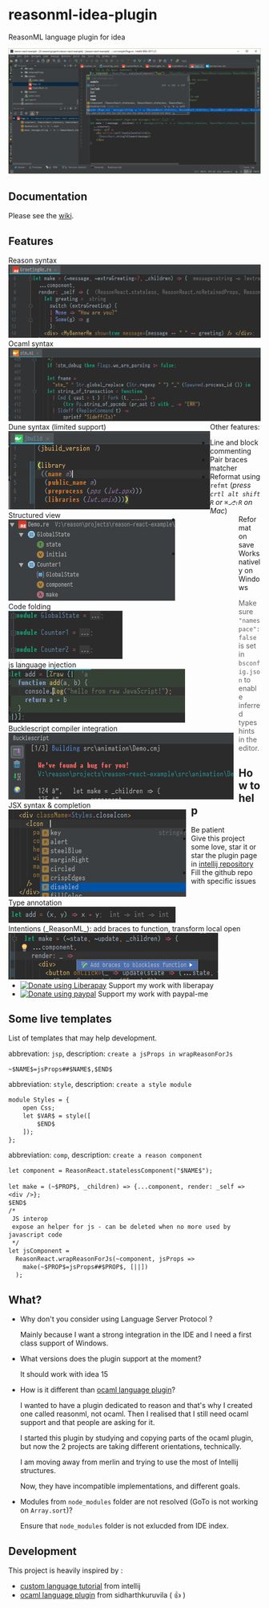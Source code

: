 # reasonml-idea-plugin
ReasonML language plugin for idea

![screenshot](screenshot.png)

## Documentation

Please see the [wiki](../../wiki).

## Features

<div style="float:left">
    <div>Reason&nbsp;syntax</div><img src="docs/syntax-reason.png"/>
</div>
<div style="float:left">
    <div>Ocaml&nbsp;syntax</div><img src="docs/syntax-ocaml.png"/>
</div>
<div style="float:left">
    <div>Dune&nbsp;syntax (limited support)</div><img src="docs/syntax-dune.png"/>
</div>
<span style="float:left;margin-right:10px"><div>Structured view</div><img src="docs/structure.png"/></span>
<div style="float:left;margin-right:10px"><div>Code folding</div><img src="docs/folding.png"/></div>
<div style="float:left;margin-right:10px"><div>js language injection</div><img src="docs/lang-inject.png"/></div>
<div style="float:left;margin-right:10px"><div>Bucklescript compiler integration</div><img src="docs/bsb.png"/></div>
<div style="float:left;margin-right:10px"><div>JSX syntax & completion</div><img src="docs/jsx.png"/></div>
<div style="float:left;margin-right:10px"><div>Type annotation</div><img src="docs/type.png"/></div>
<div style="float:left;margin-right:10px"><div>Intentions (_ReasonML_): add braces to function, transform local open</div><img src="docs/intention.png"/></div>


Other features:
- Line and block commenting 
- Pair braces matcher
- Reformat using `refmt` (_press `crtl alt shift R` or `⌘⎇⇧R` on Mac_)
- Reformat on save
- Works natively on Windows

> Make sure `"namespace": false` is set in `bsconfig.json` to enable inferred types hints in the editor.

## How to help

- Be patient
- Give this project some love, star it or star the plugin page in [intellij repository](https://plugins.jetbrains.com/plugin/9440-reasonml-language-plugin)
- Fill the github repo with specific issues
- <a href="https://liberapay.com/hgiraud/donate"><img alt="Donate using Liberapay" src="https://liberapay.com/assets/widgets/donate.svg"></a> Support my work with liberapay
- <a href="https://www.paypal.me/rvgiraud"><img alt="Donate using paypal" src="https://img.shields.io/badge/paypal-me-blue.svg"></a> Support my work with paypal-me

## Some live templates

List of templates that may help development.

abbrevation: `jsp`, description: `create a jsProps in wrapReasonForJs`
```
~$NAME$=jsProps##$NAME$,$END$
```

abbreviation: `style`, description: `create a style module`
```
module Styles = {
    open Css;
    let $VAR$ = style([
        $END$
    ]);
};
```

abbreviation: `comp`, description: `create a reason component`
```
let component = ReasonReact.statelessComponent("$NAME$");

let make = (~$PROP$, _children) => {...component, render: _self => <div />};
$END$
/*
 JS interop
 expose an helper for js - can be deleted when no more used by javascript code
 */
let jsComponent =
  ReasonReact.wrapReasonForJs(~component, jsProps =>
    make(~$PROP$=jsProps##$PROP$, [||])
  );
```

## What?

- Why don't you consider using Language Server Protocol ?

  Mainly because I want a strong integration in the IDE and I need a first class support of Windows.

- What versions does the plugin support at the moment?

  It should work with idea 15

- How is it different than [ocaml language plugin](https://github.com/sidharthkuruvila/ocaml-ide)?

  I wanted to have a plugin dedicated to reason and that's why I created one called reasonml, not ocaml.
  Then I realised that I still need ocaml support and that people are asking for it.
    
  I started this plugin by studying and copying parts of the ocaml plugin, but now the 2 projects are taking different orientations, technically.
    
  I am moving away from merlin and trying to use the most of Intellij structures.
    
  Now, they have incompatible implementations, and different goals. 

- Modules from `node_modules` folder are not resolved (GoTo is not working on `Array.sort`)?

  Ensure that `node_modules` folder is not exlucded from IDE index.

## Development

This project is heavily inspired by :
- [custom language tutorial](http://www.jetbrains.org/intellij/sdk/docs/tutorials/custom_language_support_tutorial.html) from intellij
- [ocaml language plugin](https://github.com/sidharthkuruvila/ocaml-ide) from sidharthkuruvila ( :+1: )
